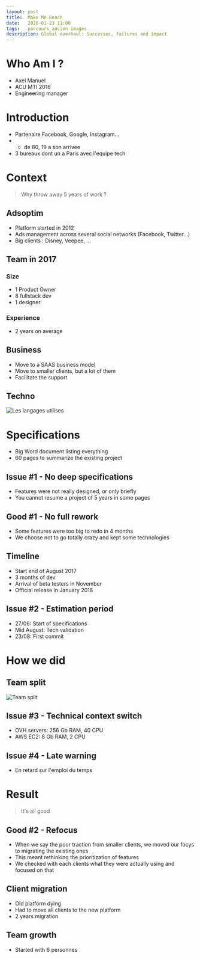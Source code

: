 ```yaml
---
layout: post
title:  Make Me Reach
date:   2020-01-23 11:00
tags:   parcours_ancien images
description: Global overhaul: Successes, failures and impact
---
```


# Who Am I ?
* Axel Manuel
* ACU MTI 2016
* Engineering manager

# Introduction
* Partenaire Facebook, Google, Instagram...
* + de 80, 19 a son arrivee
* 3 bureaux dont un a Paris avec l'equipe tech

# Context
> Why throw away 5 years of work ?
## Adsoptim
* Platform started in 2012
* Ads management across several social networks (Facebook, Twitter...)
* Big clients : Disney, Veepee, ...

## Team in 2017
### Size
* 1 Product Owner
* 8 fullstack dev
* 1 designer
### Experience
* 2 years on average

## Business
* Move to a SAAS business model
* Move to smaller clients, but a lot of them
* Facilitate the support

## Techno
![Les langages utilises](/entreprise/assets/images/tech.jpg)

# Specifications
* Big Word document listing everything
* 60 pages to summarize the existing project

## Issue #1 - No deep specifications
* Features were not really designed, or only briefly
* You cannot resume a project of 5 years in some pages

## Good #1 - No full rework
* Some features were too big to redo in 4 months
* We choose not to go totally crazy and kept some technologies

## Timeline
* Start end of August 2017
* 3 months of dev
* Arrival of beta testers in November
* Official release in January 2018

## Issue #2 - Estimation period
* 27/06: Start of specifications
* Mid August: Tech validation
* 23/08: First commit

# How we did
## Team split
![Team split](/entreprise/assets/images/split.jpg)

## Issue #3 - Technical context switch
* OVH servers: 256 Gb RAM, 40 CPU
* AWS EC2: 8 Gb RAM, 2 CPU

## Issue #4 - Late warning
* En retard sur l'emploi du temps

# Result
> It's all good

## Good #2 - Refocus
* When we say the poor traction from smaller clients, we moved our focys to migrating the existing ones
* This meant rethinking the prioritization of features
* We checked with each clients what they were actually using and focused on that

## Client migration
* Old platform dying
* Had to move all clients to the new platform
* 2 years migration

## Team growth
* Started with 6 personnes
